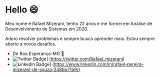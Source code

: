 # Hello 😄

Meu nome é Rafael Mizerani, tenho 22 anos e me formei em Análise de Desenvolvimento de Sistemas em 2020.

Adoro resolver problemas e sempre busco aprender mais. Estou sempre aberto a novos desafios.

- De Boa Esperança-MG 🎈
-  ![Twitter Badge](https://img.shields.io/badge/Twitter-1DA1F2?style=for-the-badge&logo=twitter&logoColor=white&link=https://twitter.com/Rafael_mizerani)] (https://twitter.com/Rafael_mizerani)
- ![Linkedin Badge](https://img.shields.io/badge/LinkedIn-0077B5?style=for-the-badge&logo=linkedin&logoColor=white&link=https://www.linkedin.com/in/rafael-pereira-mizerani-de-souza-248bb71b9/)] (https://www.linkedin.com/in/rafael-pereira-mizerani-de-souza-248bb71b9/)
